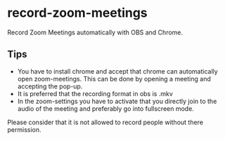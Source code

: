 # record-zoom-meetings
 Record Zoom Meetings automatically with OBS and Chrome.
 
## Tips
- You have to install chrome and accept that chrome can automatically open zoom-meetings. This can be done by opening a meeting and accepting the pop-up.
- It is preferred that the recording format in obs is .mkv
- In the zoom-settings you have to activate that you directly join to the audio of the meeting and preferably go into fullscreen mode.

Please consider that it is not allowed to record people without there permission.
